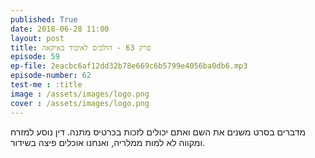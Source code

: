 ```yaml
---
published: True
date: 2018-06-28 11:00
layout: post
title: פרק 63 - הולכים לאיבוד באיקאה
episode: 59
ep-file: 2eacbc6af12dd32b78e669c6b5799e4056ba0db6.mp3
episode-number: 62
test-me : :title
image : /assets/images/logo.png
cover : /assets/images/logo.png
---
```

מדברים בסרט משנים את השם ואתם יכולים לזכות בכרטיס מתנה. דין נוסע למזרח ומקווה לא למות ממלריה, ואנחנו אוכלים פיצה בשידור.